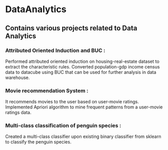 # DataAnalytics


## Contains various projects related to Data Analytics

### Attributed Oriented Induction and BUC : 
Performed attributed oriented induction on housing-real-estate dataset to extract the characteristic rules. Converted population-gdp income census data to datacube using BUC that can be used for further analysis in data warehouse. 

### Movie recommendation System : 
It recommends movies to the user based on user-movie ratings. Implemented Apriori algorithm to mine frequent patterns from a user-movie ratings data.

### Multi-class classification of penguin species : 
Created a multi-class classifier upon existing binary classifier from sklearn to classify the penguin species.
